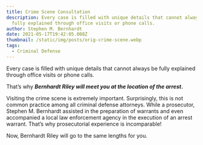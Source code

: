 ```yaml
---
title: Crime Scene Consultation
description: Every case is filled with unique details that cannot always be
  fully explained through office visits or phone calls.
author: Stephen M. Bernhardt
date: 2021-05-17T19:42:05.008Z
thumbnail: /static/img/posts/orig-crime-scene.webp
tags:
  - Criminal Defense
---
```

Every case is filled with unique details that cannot always be fully explained through office visits or phone calls.

That’s why ***Bernhardt Riley will meet you at the location of the arrest*.**

Visiting the crime scene is extremely important. Surprisingly, this is not common practice among all criminal defense attorneys. While a prosecutor, Stephen M. Bernhardt assisted in the preparation of warrants and even accompanied a local law enforcement agency in the execution of an arrest warrant. That’s why prosecutorial experience is incomparable!

Now, Bernhardt Riley will go to the same lengths for you.